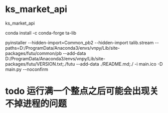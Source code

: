 # ks_market_api
ks_market_api

conda install -c conda-forge ta-lib

pyinstaller  --hidden-import=Common_pb2  --hidden-import talib.stream  --paths=D:/ProgramData/Anaconda3/envs/vnpy/Lib/site-packages/futu/common/pb --add-data D:/ProgramData/Anaconda3/envs/vnpy/Lib/site-packages/futu/VERSION.txt;./futu  --add-data ./README.md;./ -i main.ico  -D   main.py --noconfirm

# todo 运行满一个整点之后可能会出现关不掉进程的问题